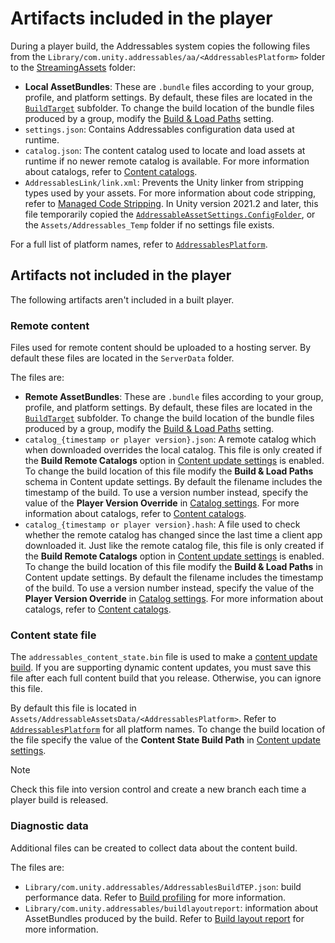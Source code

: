 # Artifacts included in the player

During a player build, the Addressables system copies the following files from the `Library/com.unity.addressables/aa/<AddressablesPlatform>` folder to the [StreamingAssets](xref:StreamingAssets) folder:

* **Local AssetBundles**: These are `.bundle` files according to your group, profile, and platform settings. By default, these files are located in the [`BuildTarget`](xref:UnityEditor.EditorUserBuildSettings.activeBuildTarget) subfolder. To change the build location of the bundle files produced by a group, modify the [Build & Load Paths](xref:addressables-content-packing-and-loading-schema) setting.
* `settings.json`: Contains Addressables configuration data used at runtime.
* `catalog.json`: The content catalog used to locate and load assets at runtime if no newer remote catalog is available.  For more information about catalogs, refer to [Content catalogs](build-content-catalogs.md).
* `AddressablesLink/link.xml`: Prevents the Unity linker from stripping types used by your assets. For more information about code stripping, refer to [Managed Code Stripping](xref:ManagedCodeStripping). In Unity version 2021.2 and later, this file temporarily copied the [`AddressableAssetSettings.ConfigFolder`](xref:UnityEditor.AddressableAssets.Settings.AddressableAssetSettings.ConfigFolder), or the `Assets/Addressables_Temp` folder if no settings file exists.

For a full list of platform names, refer to [`AddressablesPlatform`](xref:UnityEngine.AddressableAssets.AddressablesPlatform).

## Artifacts not included in the player

The following artifacts aren't included in a built player.

### Remote content
Files used for remote content should be uploaded to a hosting server. By default these files are located in the `ServerData` folder.

The files are:

* **Remote AssetBundles**: These are `.bundle` files according to your group, profile, and platform settings. By default, these files are located in the [`BuildTarget`](xref:UnityEditor.EditorUserBuildSettings.activeBuildTarget) subfolder. To change the build location of the bundle files produced by a group, modify the [Build & Load Paths](xref:addressables-content-packing-and-loading-schema) setting.
* `catalog_{timestamp or player version}.json`: A remote catalog which when downloaded overrides the local catalog. This file is only created if the __Build Remote Catalogs__ option in [Content update settings](xref:addressables-asset-settings) is enabled. To change the build location of this file modify the __Build & Load Paths__ schema in Content update settings. By default the filename includes the timestamp of the build. To use a version number instead, specify the value of the __Player Version Override__ in [Catalog settings](xref:addressables-asset-settings). For more information about catalogs, refer to [Content catalogs](build-content-catalogs.md).
* `catalog_{timestamp or player version}.hash`: A file used to check whether the remote catalog has changed since the last time a client app downloaded it. Just like the remote catalog file, this file is only created if the __Build Remote Catalogs__ option in [Content update settings](xref:addressables-asset-settings) is enabled. To change the build location of this file modify the __Build & Load Paths__ in Content update settings. By default the filename includes the timestamp of the build. To use a version number instead, specify the value of the __Player Version Override__ in [Catalog settings](xref:addressables-asset-settings). For more information about catalogs, refer to [Content catalogs](build-content-catalogs.md).

### Content state file

The `addressables_content_state.bin` file is used to make a [content update build](xref:addressables-content-update-builds). If you are supporting dynamic content updates, you must save this file after each full content build that you release. Otherwise, you can ignore this file.

By default this file is located in `Assets/AddressableAssetsData/<AddressablesPlatform>`. Refer to [`AddressablesPlatform`](xref:UnityEngine.AddressableAssets.AddressablesPlatform) for all platform names. To change the build location of the file specify the value of the __Content State Build Path__ in [Content update settings](xref:addressables-asset-settings).

> [!NOTE]
> Check this file into version control and create a new branch each time a player build is released.

### Diagnostic data

Additional files can be created to collect data about the content build.

The files are:
* `Library/com.unity.addressables/AddressablesBuildTEP.json`: build performance data. Refer to [Build profiling](xref:addressables-build-profile-log) for more information.
* `Library/com.unity.addressables/buildlayoutreport`: information about AssetBundles produced by the build. Refer to [Build layout report](xref:addressables-build-layout-report) for more information.